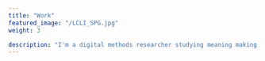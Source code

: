 ```yaml
---
title: "Work"
featured_image: "/LCLI_SPG.jpg"
weight: 3

description: "I'm a digital methods researcher studying meaning making in educational, religious, and political communities on online platforms."
---
```

